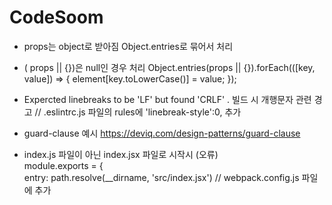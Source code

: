 # CodeSoom

- props는 object로 받아짐 Object.entries로 묶어서 처리
- ( props || {})은 null인 경우 처리
  Object.entries(props || {}).forEach(([key, value]) => {
    element[key.toLowerCase()] = value;
  });
- Expercted linebreaks to be 'LF' but found 'CRLF' . 
빌드 시 개행문자 관련 경고 // .eslintrc.js 파일의 rules에 'linebreak-style':0, 추가

- guard-clause 예시
https://deviq.com/design-patterns/guard-clause

- index.js 파일이 아닌 index.jsx 파일로 시작시 (오류)  
module.exports = {  
  entry: path.resolve(__dirname, 'src/index.jsx') // webpack.config.js 파일에 추가
